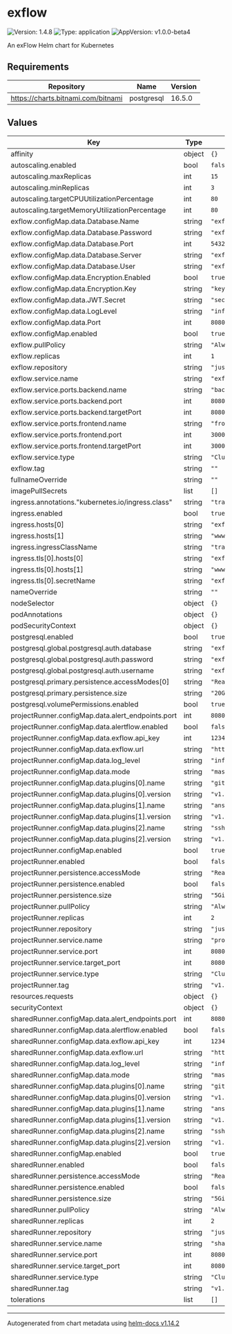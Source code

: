 # exflow

![Version: 1.4.8](https://img.shields.io/badge/Version-1.4.8-informational?style=flat-square) ![Type: application](https://img.shields.io/badge/Type-application-informational?style=flat-square) ![AppVersion: v1.0.0-beta4](https://img.shields.io/badge/AppVersion-v1.0.0--beta4-informational?style=flat-square)

An exFlow Helm chart for Kubernetes

## Requirements

| Repository | Name | Version |
|------------|------|---------|
| https://charts.bitnami.com/bitnami | postgresql | 16.5.0 |

## Values

| Key | Type | Default | Description |
|-----|------|---------|-------------|
| affinity | object | `{}` |  |
| autoscaling.enabled | bool | `false` |  |
| autoscaling.maxReplicas | int | `15` |  |
| autoscaling.minReplicas | int | `3` |  |
| autoscaling.targetCPUUtilizationPercentage | int | `80` |  |
| autoscaling.targetMemoryUtilizationPercentage | int | `80` |  |
| exflow.configMap.data.Database.Name | string | `"exflow"` |  |
| exflow.configMap.data.Database.Password | string | `"exflow"` |  |
| exflow.configMap.data.Database.Port | int | `5432` |  |
| exflow.configMap.data.Database.Server | string | `"exflow-postgresql"` |  |
| exflow.configMap.data.Database.User | string | `"exflow"` |  |
| exflow.configMap.data.Encryption.Enabled | bool | `true` |  |
| exflow.configMap.data.Encryption.Key | string | `"key"` |  |
| exflow.configMap.data.JWT.Secret | string | `"secret"` |  |
| exflow.configMap.data.LogLevel | string | `"info"` |  |
| exflow.configMap.data.Port | int | `8080` |  |
| exflow.configMap.enabled | bool | `true` |  |
| exflow.pullPolicy | string | `"Always"` |  |
| exflow.replicas | int | `1` |  |
| exflow.repository | string | `"justnz/exflow"` |  |
| exflow.service.name | string | `"exflow"` |  |
| exflow.service.ports.backend.name | string | `"backend"` |  |
| exflow.service.ports.backend.port | int | `8080` |  |
| exflow.service.ports.backend.targetPort | int | `8080` |  |
| exflow.service.ports.frontend.name | string | `"frontend"` |  |
| exflow.service.ports.frontend.port | int | `3000` |  |
| exflow.service.ports.frontend.targetPort | int | `3000` |  |
| exflow.service.type | string | `"ClusterIP"` |  |
| exflow.tag | string | `""` |  |
| fullnameOverride | string | `""` |  |
| imagePullSecrets | list | `[]` |  |
| ingress.annotations."kubernetes.io/ingress.class" | string | `"traefik"` |  |
| ingress.enabled | bool | `true` |  |
| ingress.hosts[0] | string | `"exflow.org"` |  |
| ingress.hosts[1] | string | `"www.exflow.org"` |  |
| ingress.ingressClassName | string | `"traefik"` |  |
| ingress.tls[0].hosts[0] | string | `"exflow.org"` |  |
| ingress.tls[0].hosts[1] | string | `"www.exflow.org"` |  |
| ingress.tls[0].secretName | string | `"exflow-org-tls"` |  |
| nameOverride | string | `""` |  |
| nodeSelector | object | `{}` |  |
| podAnnotations | object | `{}` |  |
| podSecurityContext | object | `{}` |  |
| postgresql.enabled | bool | `true` |  |
| postgresql.global.postgresql.auth.database | string | `"exflow"` |  |
| postgresql.global.postgresql.auth.password | string | `"exflow"` |  |
| postgresql.global.postgresql.auth.username | string | `"exflow"` |  |
| postgresql.primary.persistence.accessModes[0] | string | `"ReadWriteMany"` |  |
| postgresql.primary.persistence.size | string | `"20Gi"` |  |
| postgresql.volumePermissions.enabled | bool | `true` |  |
| projectRunner.configMap.data.alert_endpoints.port | int | `8080` |  |
| projectRunner.configMap.data.alertflow.enabled | bool | `false` |  |
| projectRunner.configMap.data.exflow.api_key | int | `1234567890` |  |
| projectRunner.configMap.data.exflow.url | string | `"http://localhost:8080"` |  |
| projectRunner.configMap.data.log_level | string | `"info"` |  |
| projectRunner.configMap.data.mode | string | `"master"` |  |
| projectRunner.configMap.data.plugins[0].name | string | `"git"` |  |
| projectRunner.configMap.data.plugins[0].version | string | `"v1.0.1"` |  |
| projectRunner.configMap.data.plugins[1].name | string | `"ansible"` |  |
| projectRunner.configMap.data.plugins[1].version | string | `"v1.0.1"` |  |
| projectRunner.configMap.data.plugins[2].name | string | `"ssh"` |  |
| projectRunner.configMap.data.plugins[2].version | string | `"v1.1.3"` |  |
| projectRunner.configMap.enabled | bool | `true` |  |
| projectRunner.enabled | bool | `false` |  |
| projectRunner.persistence.accessMode | string | `"ReadWriteMany"` |  |
| projectRunner.persistence.enabled | bool | `false` |  |
| projectRunner.persistence.size | string | `"5Gi"` |  |
| projectRunner.pullPolicy | string | `"Always"` |  |
| projectRunner.replicas | int | `2` |  |
| projectRunner.repository | string | `"justnz/runner"` |  |
| projectRunner.service.name | string | `"project-runner"` |  |
| projectRunner.service.port | int | `8080` |  |
| projectRunner.service.target_port | int | `8080` |  |
| projectRunner.service.type | string | `"ClusterIP"` |  |
| projectRunner.tag | string | `"v1.0.4"` |  |
| resources.requests | object | `{}` |  |
| securityContext | object | `{}` |  |
| sharedRunner.configMap.data.alert_endpoints.port | int | `8080` |  |
| sharedRunner.configMap.data.alertflow.enabled | bool | `false` |  |
| sharedRunner.configMap.data.exflow.api_key | int | `1234567890` |  |
| sharedRunner.configMap.data.exflow.url | string | `"http://localhost:8080"` |  |
| sharedRunner.configMap.data.log_level | string | `"info"` |  |
| sharedRunner.configMap.data.mode | string | `"master"` |  |
| sharedRunner.configMap.data.plugins[0].name | string | `"git"` |  |
| sharedRunner.configMap.data.plugins[0].version | string | `"v1.0.1"` |  |
| sharedRunner.configMap.data.plugins[1].name | string | `"ansible"` |  |
| sharedRunner.configMap.data.plugins[1].version | string | `"v1.0.1"` |  |
| sharedRunner.configMap.data.plugins[2].name | string | `"ssh"` |  |
| sharedRunner.configMap.data.plugins[2].version | string | `"v1.1.3"` |  |
| sharedRunner.configMap.enabled | bool | `true` |  |
| sharedRunner.enabled | bool | `false` |  |
| sharedRunner.persistence.accessMode | string | `"ReadWriteMany"` |  |
| sharedRunner.persistence.enabled | bool | `false` |  |
| sharedRunner.persistence.size | string | `"5Gi"` |  |
| sharedRunner.pullPolicy | string | `"Always"` |  |
| sharedRunner.replicas | int | `2` |  |
| sharedRunner.repository | string | `"justnz/runner"` |  |
| sharedRunner.service.name | string | `"shared-runner"` |  |
| sharedRunner.service.port | int | `8080` |  |
| sharedRunner.service.target_port | int | `8080` |  |
| sharedRunner.service.type | string | `"ClusterIP"` |  |
| sharedRunner.tag | string | `"v1.0.4"` |  |
| tolerations | list | `[]` |  |

----------------------------------------------
Autogenerated from chart metadata using [helm-docs v1.14.2](https://github.com/norwoodj/helm-docs/releases/v1.14.2)
